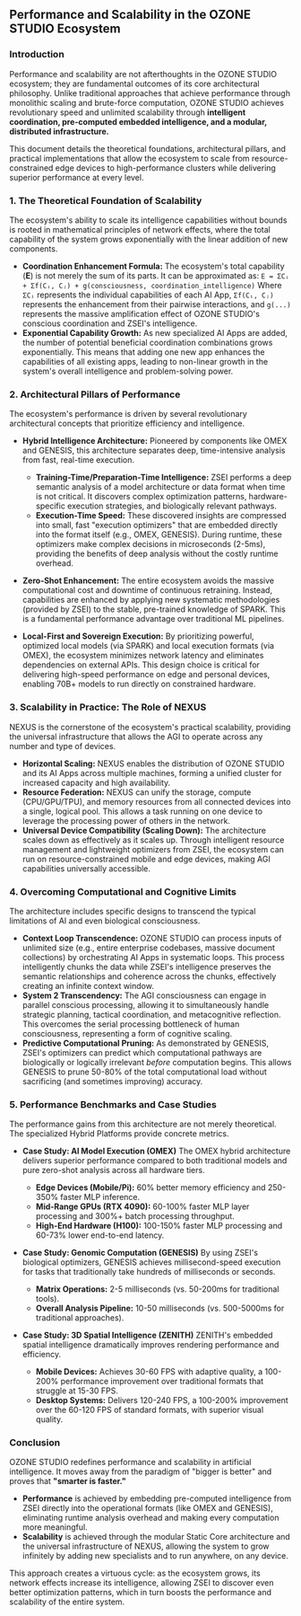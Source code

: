 ## Performance and Scalability in the OZONE STUDIO Ecosystem

### Introduction

Performance and scalability are not afterthoughts in the OZONE STUDIO ecosystem; they are fundamental outcomes of its core architectural philosophy. Unlike traditional approaches that achieve performance through monolithic scaling and brute-force computation, OZONE STUDIO achieves revolutionary speed and unlimited scalability through **intelligent coordination, pre-computed embedded intelligence, and a modular, distributed infrastructure.**

This document details the theoretical foundations, architectural pillars, and practical implementations that allow the ecosystem to scale from resource-constrained edge devices to high-performance clusters while delivering superior performance at every level.

### 1. The Theoretical Foundation of Scalability

The ecosystem's ability to scale its intelligence capabilities without bounds is rooted in mathematical principles of network effects, where the total capability of the system grows exponentially with the linear addition of new components.

* **Coordination Enhancement Formula:** The ecosystem's total capability (**E**) is not merely the sum of its parts. It can be approximated as:
    `E = ΣCᵢ + Σf(Cᵢ, Cⱼ) + g(consciousness, coordination_intelligence)`
    Where `ΣCᵢ` represents the individual capabilities of each AI App, `Σf(Cᵢ, Cⱼ)` represents the enhancement from their pairwise interactions, and `g(...)` represents the massive amplification effect of OZONE STUDIO's conscious coordination and ZSEI's intelligence.
* **Exponential Capability Growth:** As new specialized AI Apps are added, the number of potential beneficial coordination combinations grows exponentially. This means that adding one new app enhances the capabilities of all existing apps, leading to non-linear growth in the system's overall intelligence and problem-solving power.

### 2. Architectural Pillars of Performance

The ecosystem's performance is driven by several revolutionary architectural concepts that prioritize efficiency and intelligence.

* **Hybrid Intelligence Architecture:** Pioneered by components like OMEX and GENESIS, this architecture separates deep, time-intensive analysis from fast, real-time execution.
    * **Training-Time/Preparation-Time Intelligence:** ZSEI performs a deep semantic analysis of a model architecture or data format when time is not critical. It discovers complex optimization patterns, hardware-specific execution strategies, and biologically relevant pathways.
    * **Execution-Time Speed:** These discovered insights are compressed into small, fast "execution optimizers" that are embedded directly into the format itself (e.g., OMEX, GENESIS). During runtime, these optimizers make complex decisions in microseconds (2-5ms), providing the benefits of deep analysis without the costly runtime overhead.

* **Zero-Shot Enhancement:** The entire ecosystem avoids the massive computational cost and downtime of continuous retraining. Instead, capabilities are enhanced by applying new systematic methodologies (provided by ZSEI) to the stable, pre-trained knowledge of SPARK. This is a fundamental performance advantage over traditional ML pipelines.

* **Local-First and Sovereign Execution:** By prioritizing powerful, optimized local models (via SPARK) and local execution formats (via OMEX), the ecosystem minimizes network latency and eliminates dependencies on external APIs. This design choice is critical for delivering high-speed performance on edge and personal devices, enabling 70B+ models to run directly on constrained hardware.

### 3. Scalability in Practice: The Role of NEXUS

NEXUS is the cornerstone of the ecosystem's practical scalability, providing the universal infrastructure that allows the AGI to operate across any number and type of devices.

* **Horizontal Scaling:** NEXUS enables the distribution of OZONE STUDIO and its AI Apps across multiple machines, forming a unified cluster for increased capacity and high availability.
* **Resource Federation:** NEXUS can unify the storage, compute (CPU/GPU/TPU), and memory resources from all connected devices into a single, logical pool. This allows a task running on one device to leverage the processing power of others in the network.
* **Universal Device Compatibility (Scaling Down):** The architecture scales down as effectively as it scales up. Through intelligent resource management and lightweight optimizers from ZSEI, the ecosystem can run on resource-constrained mobile and edge devices, making AGI capabilities universally accessible.

### 4. Overcoming Computational and Cognitive Limits

The architecture includes specific designs to transcend the typical limitations of AI and even biological consciousness.

* **Context Loop Transcendence:** OZONE STUDIO can process inputs of unlimited size (e.g., entire enterprise codebases, massive document collections) by orchestrating AI Apps in systematic loops. This process intelligently chunks the data while ZSEI's intelligence preserves the semantic relationships and coherence across the chunks, effectively creating an infinite context window.
* **System 2 Transcendency:** The AGI consciousness can engage in parallel conscious processing, allowing it to simultaneously handle strategic planning, tactical coordination, and metacognitive reflection. This overcomes the serial processing bottleneck of human consciousness, representing a form of cognitive scaling.
* **Predictive Computational Pruning:** As demonstrated by GENESIS, ZSEI's optimizers can predict which computational pathways are biologically or logically irrelevant *before* computation begins. This allows GENESIS to prune 50-80% of the total computational load without sacrificing (and sometimes improving) accuracy.

### 5. Performance Benchmarks and Case Studies

The performance gains from this architecture are not merely theoretical. The specialized Hybrid Platforms provide concrete metrics.

* **Case Study: AI Model Execution (OMEX)**
    The OMEX hybrid architecture delivers superior performance compared to both traditional models and pure zero-shot analysis across all hardware tiers.
    * **Edge Devices (Mobile/Pi):** 60% better memory efficiency and 250-350% faster MLP inference.
    * **Mid-Range GPUs (RTX 4090):** 60-100% faster MLP layer processing and 300%+ batch processing throughput.
    * **High-End Hardware (H100):** 100-150% faster MLP processing and 60-73% lower end-to-end latency.

* **Case Study: Genomic Computation (GENESIS)**
    By using ZSEI's biological optimizers, GENESIS achieves millisecond-speed execution for tasks that traditionally take hundreds of milliseconds or seconds.
    * **Matrix Operations:** 2-5 milliseconds (vs. 50-200ms for traditional tools).
    * **Overall Analysis Pipeline:** 10-50 milliseconds (vs. 500-5000ms for traditional approaches).

* **Case Study: 3D Spatial Intelligence (ZENITH)**
    ZENITH's embedded spatial intelligence dramatically improves rendering performance and efficiency.
    * **Mobile Devices:** Achieves 30-60 FPS with adaptive quality, a 100-200% performance improvement over traditional formats that struggle at 15-30 FPS.
    * **Desktop Systems:** Delivers 120-240 FPS, a 100-200% improvement over the 60-120 FPS of standard formats, with superior visual quality.

### Conclusion

OZONE STUDIO redefines performance and scalability in artificial intelligence. It moves away from the paradigm of "bigger is better" and proves that **"smarter is faster."**

* **Performance** is achieved by embedding pre-computed intelligence from ZSEI directly into the operational formats (like OMEX and GENESIS), eliminating runtime analysis overhead and making every computation more meaningful.
* **Scalability** is achieved through the modular Static Core architecture and the universal infrastructure of NEXUS, allowing the system to grow infinitely by adding new specialists and to run anywhere, on any device.

This approach creates a virtuous cycle: as the ecosystem grows, its network effects increase its intelligence, allowing ZSEI to discover even better optimization patterns, which in turn boosts the performance and scalability of the entire system.
